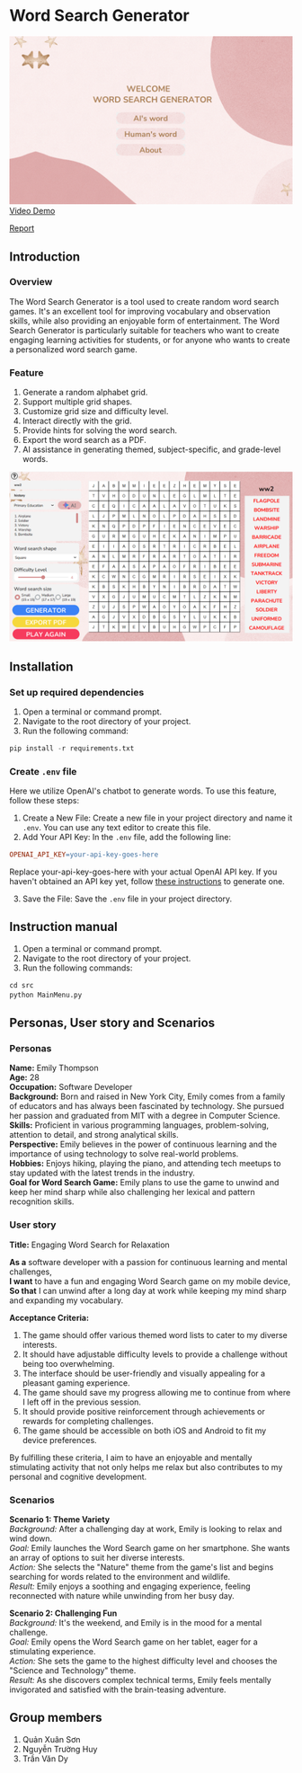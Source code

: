 # Word Search Generator

![Image description](src/image/image1.png "Image title")
[Video Demo](https://youtu.be/YfVdxHjWbA4)

[Report](https://drive.google.com/file/d/1bsxYMzypz-orI2hHIuJU5c9oftmAPY4V/view?usp=sharing)
## Introduction
### Overview
The Word Search Generator is a tool used to create random word search games. It's an excellent tool for improving vocabulary and observation skills, while also providing an enjoyable form of entertainment. The Word Search Generator is particularly suitable for teachers who want to create engaging learning activities for students, or for anyone who wants to create a personalized word search game.
### Feature
1. Generate a random alphabet grid.
2. Support multiple grid shapes.
3. Customize grid size and difficulty level.
4. Interact directly with the grid.
5. Provide hints for solving the word search.
6. Export the word search as a PDF.
7. AI assistance in generating themed, subject-specific, and grade-level words.

![Image description](src/image/image2.png "Image title")

## Installation
### Set up required dependencies
1. Open a terminal or command prompt.
2. Navigate to the root directory of your project.
3. Run the following command:

```python 
pip install -r requirements.txt
```

### Create `.env` file
Here we utilize OpenAI's chatbot to generate words. To use this feature, follow these steps:
1. Create a New File: Create a new file in your project directory and name it `.env`. You can use any text editor to create this file.
2. Add Your API Key: In the `.env` file, add the following line:
```makefile
OPENAI_API_KEY=your-api-key-goes-here
```
Replace your-api-key-goes-here with your actual OpenAI API key. If you haven't obtained an API key yet, follow [these instructions](https://platform.openai.com/docs/quickstart/account-setup) to generate one.

3. Save the File: Save the `.env` file in your project directory.

## Instruction manual
1. Open a terminal or command prompt.
2. Navigate to the root directory of your project.
3. Run the following commands:

```python 
cd src
python MainMenu.py
```

## Personas, User story and Scenarios

### Personas
**Name:** Emily Thompson  
**Age:** 28  
**Occupation:** Software Developer  
**Background:** Born and raised in New York City, Emily comes from a family of educators and has always been fascinated by technology. She pursued her passion and graduated from MIT with a degree in Computer Science.  
**Skills:** Proficient in various programming languages, problem-solving, attention to detail, and strong analytical skills.  
**Perspective:** Emily believes in the power of continuous learning and the importance of using technology to solve real-world problems.  
**Hobbies:** Enjoys hiking, playing the piano, and attending tech meetups to stay updated with the latest trends in the industry.  
**Goal for Word Search Game:** Emily plans to use the game to unwind and keep her mind sharp while also challenging her lexical and pattern recognition skills.

### User story
**Title:** Engaging Word Search for Relaxation  

**As a** software developer with a passion for continuous learning and mental challenges,  
**I want** to have a fun and engaging Word Search game on my mobile device,  
**So that** I can unwind after a long day at work while keeping my mind sharp and expanding my vocabulary.  

**Acceptance Criteria:**  
1. The game should offer various themed word lists to cater to my diverse interests.
2. It should have adjustable difficulty levels to provide a challenge without being too overwhelming.
3. The interface should be user-friendly and visually appealing for a pleasant gaming experience.
4. The game should save my progress allowing me to continue from where I left off in the previous session.
5. It should provide positive reinforcement through achievements or rewards for completing challenges.
6. The game should be accessible on both iOS and Android to fit my device preferences.

By fulfilling these criteria, I aim to have an enjoyable and mentally stimulating activity that not only helps me relax but also contributes to my personal and cognitive development.

### Scenarios
**Scenario 1: Theme Variety**  
*Background:* After a challenging day at work, Emily is looking to relax and wind down.  
*Goal:* Emily launches the Word Search game on her smartphone. She wants an array of options to suit her diverse interests.  
*Action:* She selects the "Nature" theme from the game's list and begins searching for words related to the environment and wildlife.  
*Result:* Emily enjoys a soothing and engaging experience, feeling reconnected with nature while unwinding from her busy day.

**Scenario 2: Challenging Fun**  
*Background:* It's the weekend, and Emily is in the mood for a mental challenge.  
*Goal:* Emily opens the Word Search game on her tablet, eager for a stimulating experience.  
*Action:* She sets the game to the highest difficulty level and chooses the "Science and Technology" theme.  
*Result:* As she discovers complex technical terms, Emily feels mentally invigorated and satisfied with the brain-teasing adventure.


## Group members
1. Quản Xuân Sơn
2. Nguyễn Trường Huy
3. Trần Văn Dy

